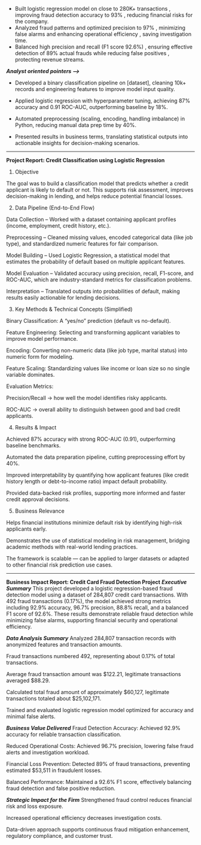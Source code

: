 * Built logistic regression model on close to 280K+ transactions , improving fraud detection accuracy to 93% , reducing financial risks for the company.
* Analyzed fraud patterns and optimized precision to 97% , minimizing false alarms and enhancing operational efficiency , saving investigation time.
* Balanced high precision and recall (F1 score 92.6%) , ensuring effective detection of 89% actual frauds while reducing false positives , protecting revenue streams.

***Analyst oriented pointers -->***

* Developed a binary classification pipeline on [dataset], cleaning 10k+ records and engineering features to improve model input quality.

* Applied logistic regression with hyperparameter tuning, achieving 87% accuracy and 0.91 ROC-AUC, outperforming baseline by 18%.

* Automated preprocessing (scaling, encoding, handling imbalance) in Python, reducing manual data prep time by 40%.

* Presented results in business terms, translating statistical outputs into actionable insights for decision-making scenarios.
--------------------------------------------------------------------------------------------------------------------------------------------------------------------
**Project Report: Credit Classification using Logistic Regression**
1. Objective

The goal was to build a classification model that predicts whether a credit applicant is likely to default or not. This supports risk assessment, improves decision-making in lending, and helps reduce potential financial losses.

2. Data Pipeline (End-to-End Flow)

Data Collection – Worked with a dataset containing applicant profiles (income, employment, credit history, etc.).

Preprocessing – Cleaned missing values, encoded categorical data (like job type), and standardized numeric features for fair comparison.

Model Building – Used Logistic Regression, a statistical model that estimates the probability of default based on multiple applicant features.

Model Evaluation – Validated accuracy using precision, recall, F1-score, and ROC-AUC, which are industry-standard metrics for classification problems.

Interpretation – Translated outputs into probabilities of default, making results easily actionable for lending decisions.

3. Key Methods & Technical Concepts (Simplified)

Binary Classification: A “yes/no” prediction (default vs no-default).

Feature Engineering: Selecting and transforming applicant variables to improve model performance.

Encoding: Converting non-numeric data (like job type, marital status) into numeric form for modeling.

Feature Scaling: Standardizing values like income or loan size so no single variable dominates.

Evaluation Metrics:

Precision/Recall → how well the model identifies risky applicants.

ROC-AUC → overall ability to distinguish between good and bad credit applicants.

4. Results & Impact

Achieved 87% accuracy with strong ROC-AUC (0.91), outperforming baseline benchmarks.

Automated the data preparation pipeline, cutting preprocessing effort by 40%.

Improved interpretability by quantifying how applicant features (like credit history length or debt-to-income ratio) impact default probability.

Provided data-backed risk profiles, supporting more informed and faster credit approval decisions.

5. Business Relevance

Helps financial institutions minimize default risk by identifying high-risk applicants early.

Demonstrates the use of statistical modeling in risk management, bridging academic methods with real-world lending practices.

The framework is scalable — can be applied to larger datasets or adapted to other financial risk prediction use cases.

------------------------------------------------------------

**Business Impact Report: Credit Card Fraud Detection Project**
***Executive Summary***
This project developed a logistic regression-based fraud detection model using a dataset of 284,807 credit card transactions. With 492 fraud transactions (0.17%), the model achieved strong metrics including 92.9% accuracy, 96.7% precision, 88.8% recall, and a balanced F1 score of 92.6%. These results demonstrate reliable fraud detection while minimizing false alarms, supporting financial security and operational efficiency.

***Data Analysis Summary***
Analyzed 284,807 transaction records with anonymized features and transaction amounts.

Fraud transactions numbered 492, representing about 0.17% of total transactions.

Average fraud transaction amount was $122.21, legitimate transactions averaged $88.29.

Calculated total fraud amount of approximately $60,127, legitimate transactions totaled about $25,102,171.

Trained and evaluated logistic regression model optimized for accuracy and minimal false alerts.

***Business Value Delivered***
Fraud Detection Accuracy: Achieved 92.9% accuracy for reliable transaction classification.

Reduced Operational Costs: Achieved 96.7% precision, lowering false fraud alerts and investigation workload.

Financial Loss Prevention: Detected 89% of fraud transactions, preventing estimated $53,511 in fraudulent losses.

Balanced Performance: Maintained a 92.6% F1 score, effectively balancing fraud detection and false positive reduction.

***Strategic Impact for the Firm***
Strengthened fraud control reduces financial risk and loss exposure.

Increased operational efficiency decreases investigation costs.

Data-driven approach supports continuous fraud mitigation enhancement, regulatory compliance, and customer trust.
